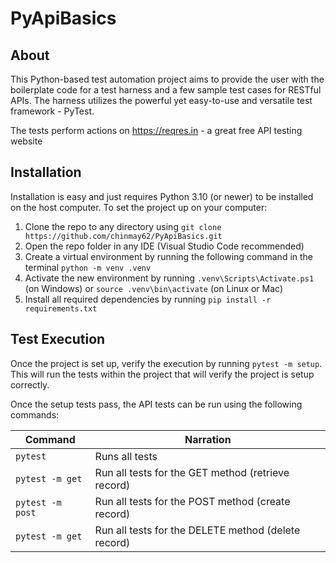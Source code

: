 # PyApiBasics

## About
This Python-based test automation project aims to provide the user with the boilerplate code for a test harness and a few sample test cases for RESTful APIs.  The harness utilizes the powerful yet easy-to-use and versatile test framework - PyTest.

The tests perform actions on https://reqres.in - a great free API testing website

## Installation
Installation is easy and just requires Python 3.10 (or newer) to be installed on the host computer.  To set the project up on your computer:
1. Clone the repo to any directory using ```git clone https://github.com/chinmay62/PyApiBasics.git ```
1. Open the repo folder in any IDE (Visual Studio Code recommended)
1. Create a virtual environment by running the following command in the terminal ```python -m venv .venv```
1. Activate the new environment by running ```.venv\Scripts\Activate.ps1``` (on Windows) or ```source .venv\bin\activate``` (on Linux or Mac)
1. Install all required dependencies by running ```pip install -r requirements.txt```

## Test Execution
Once the project is set up, verify the execution by running ```pytest -m setup```.  This will run the tests within the project that will verify the project is setup correctly.

Once the setup tests pass, the API tests can be run using the following commands:

|Command|Narration|
|-------|---------|
|```pytest```|Runs all tests|
|```pytest -m get```|Run all tests for the GET method (retrieve record)|
|```pytest -m post```|Run all tests for the POST method (create record)|
|```pytest -m get```|Run all tests for the DELETE method (delete record)|